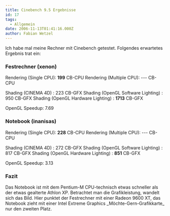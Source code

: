 ```yaml
---
title: Cinebench 9.5 Ergebnisse
id: 17
tags:
  - Allgemein
date: 2006-11-13T01:41:16.000Z
author: Fabian Wetzel
---
```


Ich habe mal meine Rechner mit Cinebench getestet. Folgendes erwartetes Ergebnis trat ein:

### Festrechner (xenon)

Rendering (Single CPU): **199** CB-CPU 
Rendering (Multiple CPU): --- CB-CPU 

Shading (CINEMA 4D) : 223 CB-GFX 
Shading (OpenGL Software Lighting) : 950 CB-GFX 
Shading (OpenGL Hardware Lighting) :&nbsp;**1713** CB-GFX  <p>OpenGL Speedup: 7.69

### Notebook (inanisas)

Rendering (Single CPU): **228** CB-CPU 
Rendering (Multiple CPU): --- CB-CPU 

Shading (CINEMA 4D) : 272 CB-GFX 
Shading (OpenGL Software Lighting) : 817 CB-GFX 
Shading (OpenGL Hardware Lighting) : **851** CB-GFX  <p>OpenGL Speedup: 3.13 

### Fazit
 <p>Das Notebook ist mit dem Pentium-M CPU-technisch etwas schneller als der etwas gealterte Athlon XP. Betrachtet man die Grafikleistung, wandelt sich das Bild. Hier punktet der Festrechner mit einer Radeon 9600 XT, das Notebook zieht mit einer Intel Extreme Graphics _Möchte-Gern-Grafikkarte_ nur den zweiten Platz.

